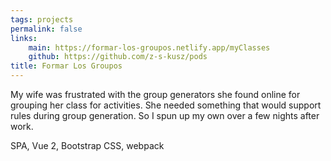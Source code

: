 ```yaml
---
tags: projects
permalink: false
links:
    main: https://formar-los-groupos.netlify.app/myClasses
    github: https://github.com/z-s-kusz/pods
title: Formar Los Groupos
---
```


My wife was frustrated with the group generators she found online for grouping her class for activities.
She needed something that would support rules during group generation.
So I spun up my own over a few nights after work.

<div class="text-blue-400 border-t-2 border-zinc-50 mt-4 pt-4">
SPA, Vue 2, Bootstrap CSS, webpack
</div>
